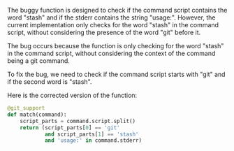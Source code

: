 The buggy function is designed to check if the command script contains the word "stash" and if the stderr contains the string "usage:". However, the current implementation only checks for the word "stash" in the command script, without considering the presence of the word "git" before it.

The bug occurs because the function is only checking for the word "stash" in the command script, without considering the context of the command being a git command.

To fix the bug, we need to check if the command script starts with "git" and if the second word is "stash".

Here is the corrected version of the function:

```python
@git_support
def match(command):
    script_parts = command.script.split()
    return (script_parts[0] == 'git' 
            and script_parts[1] == 'stash' 
            and 'usage:' in command.stderr)
```